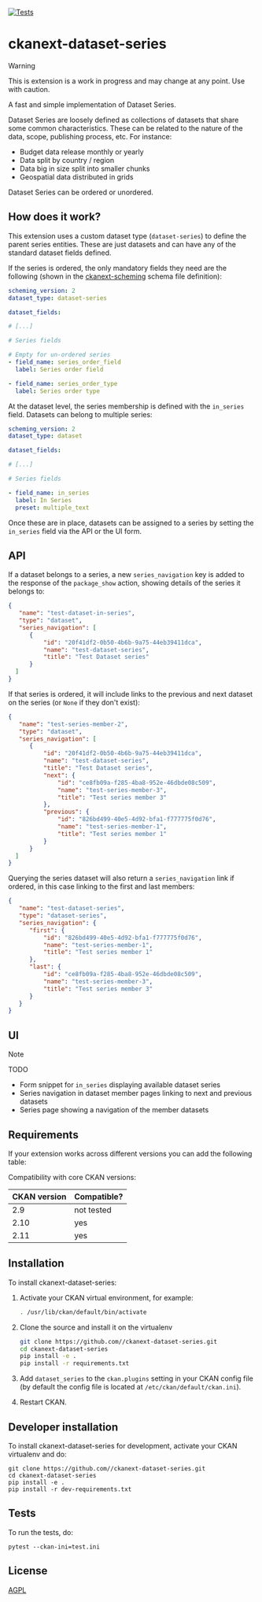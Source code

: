 [![Tests](https://github.com/ckan/ckanext-dataset-series/workflows/Tests/badge.svg)](https://github.com//ckanext-dataset-series/actions)

# ckanext-dataset-series

> [!WARNING]  
> This is extension is a work in progress and may change at any point. Use with caution.

A fast and simple implementation of Dataset Series.

Dataset Series are loosely defined as collections of datasets that share some common characteristics.
These can be related to the nature of the data, scope, publishing process, etc. For instance:

* Budget data release monthly or yearly
* Data split by country / region
* Data big in size split into smaller chunks
* Geospatial data distributed in grids

Dataset Series can be ordered or unordered.


## How does it work?

This extension uses a custom dataset type (`dataset-series`) to define the parent series entities. These are
just datasets and can have any of the standard dataset fields defined.

If the series is ordered, the only mandatory fields they need 
are the following (shown in the [ckanext-scheming](https://github.com/ckan/ckanext-scheming) schema file definition):

```yaml
scheming_version: 2
dataset_type: dataset-series

dataset_fields:

# [...]

# Series fields

# Empty for un-ordered series
- field_name: series_order_field
  label: Series order field

- field_name: series_order_type
  label: Series order type
```

At the dataset level, the series membership is defined with the `in_series` field. Datasets can belong to multiple series:

```yaml
scheming_version: 2
dataset_type: dataset

dataset_fields:

# [...]

# Series fields

- field_name: in_series
  label: In Series
  preset: multiple_text
```

Once these are in place, datasets can be assigned to a series by setting the `in_series` field via the API or the UI form.

## API

If a dataset belongs to a series, a new `series_navigation` key is added to the response of the `package_show` action, showing details of the series it belongs to:

```json
{ 
   "name": "test-dataset-in-series",
   "type": "dataset",
   "series_navigation": [
      {
          "id": "20f41df2-0b50-4b6b-9a75-44eb39411dca",
          "name": "test-dataset-series",
          "title": "Test Dataset series"
      }
  ]
}
```

If that series is ordered, it will include links to the previous and next dataset on the series (or `None` if they don't exist):

```json
{ 
   "name": "test-series-member-2",
   "type": "dataset",
   "series_navigation": [
      {
          "id": "20f41df2-0b50-4b6b-9a75-44eb39411dca",
          "name": "test-dataset-series",
          "title": "Test Dataset series",
          "next": {
              "id": "ce8fb09a-f285-4ba8-952e-46dbde08c509",
              "name": "test-series-member-3",
              "title": "Test series member 3"
          },
          "previous": {
              "id": "826bd499-40e5-4d92-bfa1-f777775f0d76",
              "name": "test-series-member-1",
              "title": "Test series member 1"
          }
      }
  ]
}

```

Querying the series dataset will also return a `series_navigation` link if ordered, in this case linking to the first and last members:

```json
{
   "name": "test-dataset-series",
   "type": "dataset-series",
   "series_navigation": {
 	  "first": {
 		  "id": "826bd499-40e5-4d92-bfa1-f777775f0d76",
 		  "name": "test-series-member-1",
 		  "title": "Test series member 1"
 	  },
 	  "last": {
 		  "id": "ce8fb09a-f285-4ba8-952e-46dbde08c509",
 		  "name": "test-series-member-3",
 		  "title": "Test series member 3"
 	  }
   }
}

```

## UI

> [!NOTE]
> TODO

* Form snippet for `in_series` displaying available dataset series
* Series navigation in dataset member pages linking to next and previous datasets
* Series page showing a navigation of the member datasets

## Requirements

If your extension works across different versions you can add the following table:

Compatibility with core CKAN versions:

| CKAN version    | Compatible? |
|-----------------|-------------|
| 2.9             | not tested  |
| 2.10            | yes         |
| 2.11            | yes         |


## Installation

To install ckanext-dataset-series:

1. Activate your CKAN virtual environment, for example:
   ```sh
   . /usr/lib/ckan/default/bin/activate
   ```

2. Clone the source and install it on the virtualenv
   ```sh
   git clone https://github.com//ckanext-dataset-series.git
   cd ckanext-dataset-series
   pip install -e .
   pip install -r requirements.txt
   ```

3. Add `dataset_series` to the `ckan.plugins` setting in your CKAN
   config file (by default the config file is located at
   `/etc/ckan/default/ckan.ini`).

4. Restart CKAN.


## Developer installation

To install ckanext-dataset-series for development, activate your CKAN virtualenv and
do:

    git clone https://github.com//ckanext-dataset-series.git
    cd ckanext-dataset-series
    pip install -e .
    pip install -r dev-requirements.txt

## Tests

To run the tests, do:

    pytest --ckan-ini=test.ini


## License

[AGPL](https://www.gnu.org/licenses/agpl-3.0.en.html)
